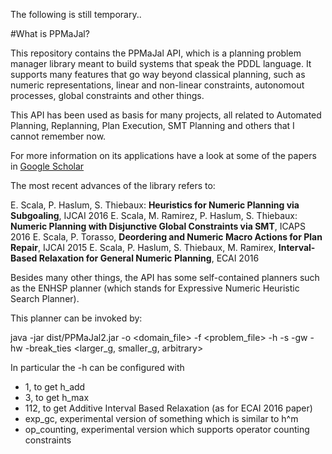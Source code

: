 The following is still temporary..

#What is PPMaJal?

This repository contains the PPMaJal API, which is a planning problem manager library meant to build systems that speak the PDDL language. It supports many features that go way beyond classical planning, such as numeric representations, linear and non-linear constraints, autonomout processes, global constraints and other things.

This API has been used as basis for many projects, all related to Automated Planning, Replanning, Plan Execution, SMT Planning and others that I cannot remember now.

For more information on its applications have a look at some of the papers in [Google Scholar](https://scholar.google.com.au/citations?user=lgfpklAAAAAJ&hl=en)

The most recent advances of the library refers to:

E. Scala, P. Haslum, S. Thiebaux: **Heuristics for Numeric Planning via Subgoaling**, IJCAI 2016
E. Scala, M. Ramirez, P. Haslum, S. Thiebaux: **Numeric Planning with Disjunctive Global Constraints via SMT**, ICAPS 2016
E. Scala, P. Torasso, **Deordering and Numeric Macro Actions for Plan Repair**, IJCAI 2015
E. Scala, P. Haslum, S. Thiebaux, M. Ramirex, **Interval-Based Relaxation for General Numeric Planning**, ECAI 2016



Besides many other things, the API has some self-contained planners such as the ENHSP planner (which stands for Expressive Numeric Heuristic Search Planner).

This planner can be invoked by:

java -jar dist/PPMaJal2.jar -o <domain_file> -f <problem_file> -h <configuration> -s <search-strategy> -gw <weight for the g-values> -hw <weight for the h-values> -break_ties <larger_g, smaller_g, arbitrary>

In particular the -h can be configured with

- 1, to get h_add
- 3, to get h_max
- 112, to get Additive Interval Based Relaxation (as for ECAI 2016 paper)
- exp_gc, experimental version of something which is similar to h^m
- op_counting, experimental version which supports operator counting constraints